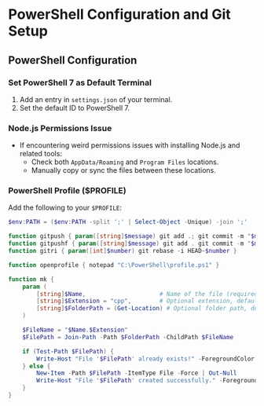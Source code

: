 # PowerShell Configuration and Git Setup

## PowerShell Configuration

### Set PowerShell 7 as Default Terminal
1. Add an entry in `settings.json` of your terminal.
2. Set the default ID to PowerShell 7.

### Node.js Permissions Issue
- If encountering weird permissions issues with installing Node.js and related tools:
  - Check both `AppData/Roaming` and `Program Files` locations.
  - Manually copy or sync the files between these locations.

### PowerShell Profile ($PROFILE)
Add the following to your `$PROFILE`:

```powershell
$env:PATH = ($env:PATH -split ';' | Select-Object -Unique) -join ';'

function gitpush { param([string]$message) git add .; git commit -m "$message"; git push }
function gitpushf { param([string]$message) git add . git commit -m "$message" git push --force-with-lease }
function gitri { param([int]$number) git rebase -i HEAD~$number }

function openprofile { notepad "C:\PowerShell\profile.ps1" }

function mk {
    param (
        [string]$Name,                     # Name of the file (required)
        [string]$Extension = "cpp",        # Optional extension, defaults to "cpp"
        [string]$FolderPath = (Get-Location) # Optional folder path, defaults to current location
    )

    $FileName = "$Name.$Extension"
    $FilePath = Join-Path -Path $FolderPath -ChildPath $FileName

    if (Test-Path $FilePath) {
        Write-Host "File '$FilePath' already exists!" -ForegroundColor Yellow
    } else {
        New-Item -Path $FilePath -ItemType File -Force | Out-Null
        Write-Host "File '$FilePath' created successfully." -ForegroundColor Green
    }
}
